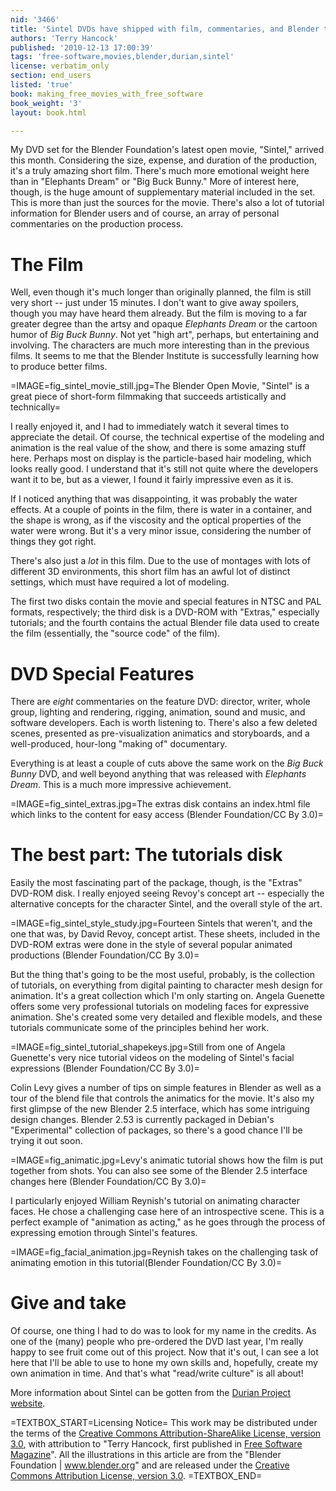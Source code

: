 ```yaml
---
nid: '3466'
title: 'Sintel DVDs have shipped with film, commentaries, and Blender tutorials'
authors: 'Terry Hancock'
published: '2010-12-13 17:00:39'
tags: 'free-software,movies,blender,durian,sintel'
license: verbatim_only
section: end_users
listed: 'true'
book: making_free_movies_with_free_software
book_weight: '3'
layout: book.html

---
```

My DVD set for the Blender Foundation's latest open movie, "Sintel," arrived this month. Considering the size, expense, and duration of the production, it's a truly amazing short film. There's much more emotional weight here than in "Elephants Dream" or "Big Buck Bunny." More of interest here, though, is the huge amount of supplementary material included in the set. This is more than just the sources for the movie. There's also a lot of tutorial information for Blender users and of course, an array of personal commentaries on the production process.

<!--break-->

# The Film

Well, even though it's much longer than originally planned, the film is still very short -- just under 15 minutes. I don't want to give away spoilers, though you may have heard them already. But the film is moving to a far greater degree than the artsy and opaque _Elephants Dream_ or the cartoon humor of _Big Buck Bunny_. Not yet "high art", perhaps, but entertaining and involving. The characters are much more interesting than in the previous films. It seems to me that the Blender Institute is successfully learning how to produce better films.

=IMAGE=fig_sintel_movie_still.jpg=The Blender Open Movie, "Sintel" is a great piece of short-form filmmaking that succeeds artistically and technically=

I really enjoyed it, and I had to immediately watch it several times to appreciate the detail. Of course, the technical expertise of the modeling and animation is the real value of the show, and there is some amazing stuff here. Perhaps most on display is the particle-based hair modeling, which looks really good. I understand that it's still not quite where the developers want it to be, but as a viewer, I found it fairly impressive even as it is.

If I noticed anything that was disappointing, it was probably the water effects. At a couple of points in the film, there is water in a container, and the shape is wrong, as if the viscosity and the optical properties of the water were wrong. But it's a very minor issue, considering the number of things they got right.

There's also just a _lot_ in this film. Due to the use of montages with lots of different 3D environments, this short film has an awful lot of distinct settings, which must have required a lot of modeling.

The first two disks contain the movie and special features in NTSC and PAL formats, respectively; the third disk is a DVD-ROM with "Extras," especially tutorials; and the fourth contains the actual Blender file data used to create the film (essentially, the "source code" of the film).

# DVD Special Features

There are _eight_ commentaries on the feature DVD: director, writer, whole group, lighting and rendering, rigging, animation, sound and music, and software developers. Each is worth listening to. There's also a few deleted scenes, presented as pre-visualization animatics and storyboards, and a well-produced, hour-long "making of" documentary.

Everything is at least a couple of cuts above the same work on the _Big Buck Bunny_ DVD, and well beyond anything that was released with _Elephants Dream_. This is a much more impressive achievement.

=IMAGE=fig_sintel_extras.jpg=The extras disk contains an index.html file which links to the content for easy access (Blender Foundation/CC By 3.0)=

# The best part: The tutorials disk

Easily the most fascinating part of the package, though, is the "Extras" DVD-ROM disk. I really enjoyed seeing Revoy's concept art -- especially the alternative concepts for the character Sintel, and the overall style of the art.

=IMAGE=fig_sintel_style_study.jpg=Fourteen Sintels that weren't, and the one that was, by David Revoy, concept artist. These sheets, included in the DVD-ROM extras were done in the style of several popular animated productions (Blender Foundation/CC By 3.0)=

But the thing that's going to be the most useful, probably, is the collection of tutorials, on everything from digital painting to character mesh design for animation. It's a great collection which I'm only starting on. Angela Guenette offers some very professional tutorials on modeling faces for expressive animation. She's created some very detailed and flexible models, and these tutorials communicate some of the principles behind her work.

=IMAGE=fig_sintel_tutorial_shapekeys.jpg=Still from one of Angela Guenette's very nice tutorial videos on the modeling of Sintel's facial expressions (Blender Foundation/CC By 3.0)=

Colin Levy gives a number of tips on simple features in Blender as well as a tour of the blend file that controls the animatics for the movie. It's also my first glimpse of the new Blender 2.5 interface, which has some intriguing design changes. Blender 2.53 is currently packaged in Debian's "Experimental" collection of packages, so there's a good chance I'll be trying it out soon.

=IMAGE=fig_animatic.jpg=Levy's animatic tutorial shows how the film is put together from shots. You can also see some of the Blender 2.5 interface changes here (Blender Foundation/CC By 3.0)=

I particularly enjoyed William Reynish's tutorial on animating character faces. He chose a challenging case here of an introspective scene. This is a perfect example of "animation as acting," as he goes through the process of expressing emotion through Sintel's features.

=IMAGE=fig_facial_animation.jpg=Reynish takes on the challenging task of animating emotion in this tutorial(Blender Foundation/CC By 3.0)=

# Give and take

Of course, one thing I had to do was to look for my name in the credits. As one of the (many) people who pre-ordered the DVD last year, I'm really happy to see fruit come out of this project. Now that it's out, I can see a lot here that I'll be able to use to hone my own skills and, hopefully, create my own animation in time. And that's what "read/write culture" is all about!

More information about Sintel can be gotten from the [Durian Project website](http://www.sintel.org).

=TEXTBOX_START=Licensing Notice=
This work may be distributed under the terms of the [Creative Commons Attribution-ShareAlike License, version 3.0](http://creativecommons.org/licenses/by-sa/3.0), with attribution to "Terry Hancock, first published in [Free Software Magazine](http://www.freesoftwaremagazine.com)". All the illustrations in this article are from the "Blender Foundation | www.blender.org" and are released under the [Creative Commons Attribution License, version 3.0](http://creativecommons.org/licenses/by/3.0).
=TEXTBOX_END=

